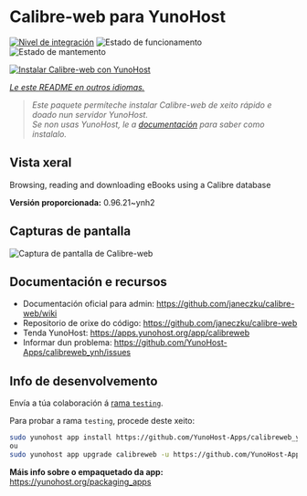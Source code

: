 <!--
NOTA: Este README foi creado automáticamente por <https://github.com/YunoHost/apps/tree/master/tools/readme_generator>
NON debe editarse manualmente.
-->

# Calibre-web para YunoHost

[![Nivel de integración](https://dash.yunohost.org/integration/calibreweb.svg)](https://ci-apps.yunohost.org/ci/apps/calibreweb/) ![Estado de funcionamento](https://ci-apps.yunohost.org/ci/badges/calibreweb.status.svg) ![Estado de mantemento](https://ci-apps.yunohost.org/ci/badges/calibreweb.maintain.svg)

[![Instalar Calibre-web con YunoHost](https://install-app.yunohost.org/install-with-yunohost.svg)](https://install-app.yunohost.org/?app=calibreweb)

*[Le este README en outros idiomas.](./ALL_README.md)*

> *Este paquete permíteche instalar Calibre-web de xeito rápido e doado nun servidor YunoHost.*  
> *Se non usas YunoHost, le a [documentación](https://yunohost.org/install) para saber como instalalo.*

## Vista xeral

Browsing, reading and downloading eBooks using a Calibre database

**Versión proporcionada:** 0.96.21~ynh2

## Capturas de pantalla

![Captura de pantalla de Calibre-web](./doc/screenshots/screenshot.png)

## Documentación e recursos

- Documentación oficial para admin: <https://github.com/janeczku/calibre-web/wiki>
- Repositorio de orixe do código: <https://github.com/janeczku/calibre-web>
- Tenda YunoHost: <https://apps.yunohost.org/app/calibreweb>
- Informar dun problema: <https://github.com/YunoHost-Apps/calibreweb_ynh/issues>

## Info de desenvolvemento

Envía a túa colaboración á [rama `testing`](https://github.com/YunoHost-Apps/calibreweb_ynh/tree/testing).

Para probar a rama `testing`, procede deste xeito:

```bash
sudo yunohost app install https://github.com/YunoHost-Apps/calibreweb_ynh/tree/testing --debug
ou
sudo yunohost app upgrade calibreweb -u https://github.com/YunoHost-Apps/calibreweb_ynh/tree/testing --debug
```

**Máis info sobre o empaquetado da app:** <https://yunohost.org/packaging_apps>
